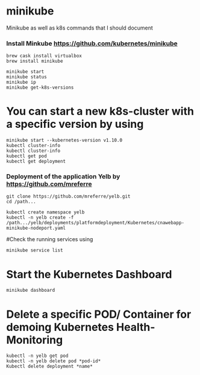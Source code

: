 # minikube
Minikube as well as k8s commands that I should document

### Install Minkube https://github.com/kubernetes/minikube
```
brew cask install virtualbox
brew install minikube
```

```
minikube start
minikube status
minikube ip
minikube get-k8s-versions
```

# You can start a new k8s-cluster with a specific version by using
```
minikube start --kubernetes-version v1.10.0
kubectl cluster-info
kubectl cluster-info
kubectl get pod
kubectl get deployment
```

### Deployment of the application Yelb by https://github.com/mreferre
```
git clone https://github.com/mreferre/yelb.git
cd /path...
```
```
kubectl create namespace yelb
kubectl -n yelb create -f /path.../yelb/deployments/platformdeployment/Kubernetes/cnawebapp-minikube-nodeport.yaml
```
#Check the running services using
```
minikube service list
```
# Start the Kubernetes Dashboard
```
minikube dashboard
```
# Delete a specific POD/ Container for demoing Kubernetes Health-Monitoring
```
kubectl -n yelb get pod
kubectl -n yelb delete pod *pod-id*
Kubectl delete deployment *name*
```
